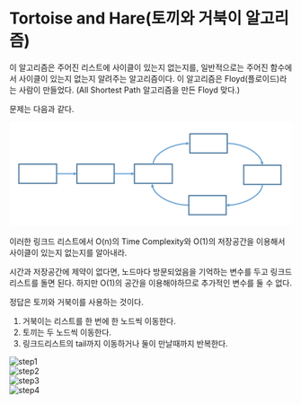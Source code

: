 # Tortoise and Hare(토끼와 거북이 알고리즘)

이 알고리즘은 주어진 리스트에 사이클이 있는지 없는지를, 일반적으로는 주어진 함수에서 사이클이 있는지 없는지 알려주는 알고리즘이다. 이 알고리즘은 Floyd(플로이드)라는 사람이 만들었다. (All Shortest Path 알고리즘을 만든 Floyd 맞다.)

문제는 다음과 같다.

![image1](image/tortoise-and-hare.png)

이러한 링크드 리스트에서 O(n)의 Time Complexity와 O(1)의 저장공간을 이용해서 사이클이 있는지 없는지를 알아내라.

시간과 저장공간에 제약이 없다면, 노드마다 방문되었음을 기억하는 변수를 두고 링크드 리스트를 돌면 된다. 하지만 O(1)의 공간을 이용해야하므로 추가적인 변수를 둘 수 없다.

정답은 토끼와 거북이를 사용하는 것이다.

1. 거북이는 리스트를 한 번에 한 노드씩 이동한다.
2. 토끼는 두 노드씩 이동한다.
3. 링크드리스트의 tail까지 이동하거나 둘이 만날때까지 반복한다.

![step1](image/th-step1)  
![step2](image/th-step2)  
![step3](image/th-step3)  
![step4](image/th-step4)  
